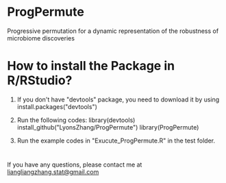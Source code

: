 # ProgPermute
Progressive permutation for a dynamic representation of the robustness of microbiome discoveries

# How to install the Package in R/RStudio?

1. If you don't have "devtools" package, you need to download it by using install.packages("devtools")

2. Run the following codes:
   library(devtools)
   install_github("LyonsZhang/ProgPermute")
   library(ProgPermute)
   
3. Run the example codes in "Exucute_ProgPermute.R" in the test folder.

#
If you have any questions, please contact me at liangliangzhang.stat@gmail.com
